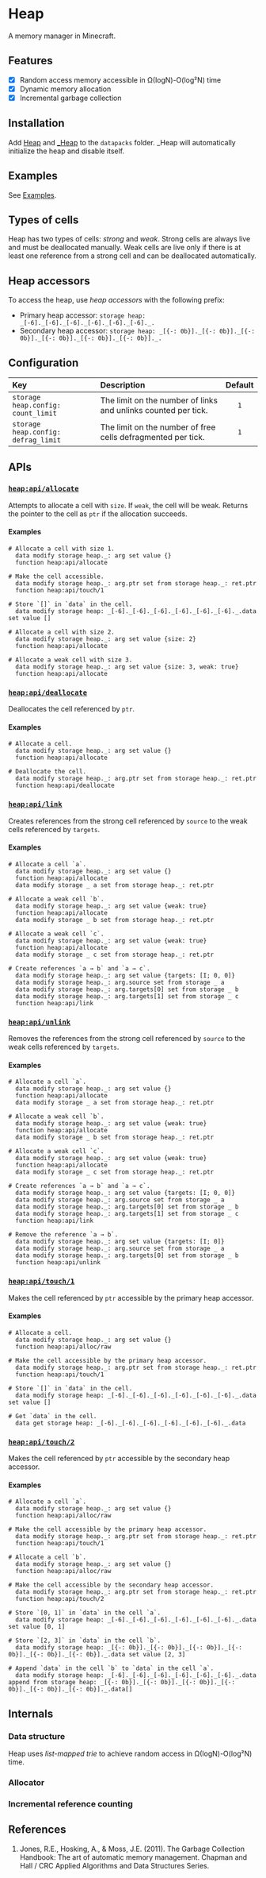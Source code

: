 # Heap

A memory manager in Minecraft.

## Features

- [x] Random access memory accessible in Ω(logN)-O(log²N) time
- [x] Dynamic memory allocation
- [x] Incremental garbage collection

## Installation

Add [Heap]() and [_Heap]() to the `datapacks` folder.
_Heap will automatically initialize the heap and disable itself.

## Examples

See [Examples](https://github.com/intsuc/Heap/blob/main/Examples).

## Types of cells

Heap has two types of cells: *strong* and *weak*.
Strong cells are always live and must be deallocated manually.
Weak cells are live only if there is at least one reference from a strong cell and can be deallocated automatically.

## Heap accessors

To access the heap, use *heap accessors* with the following prefix:
- Primary heap accessor: `storage heap: _[-6]._[-6]._[-6]._[-6]._[-6]._[-6]._.`
- Secondary heap accessor: `storage heap: _[{-: 0b}]._[{-: 0b}]._[{-: 0b}]._[{-: 0b}]._[{-: 0b}]._[{-: 0b}]._.`

## Configuration

| Key                                 | Description                                                    | Default |
| :---------------------------------- | :------------------------------------------------------------- | :-----: |
| `storage heap.config: count_limit`  | The limit on the number of links and unlinks counted per tick. | `1`     |
| `storage heap.config: defrag_limit` | The limit on the number of free cells defragmented per tick.   | `1`     |

## APIs

### [`heap:api/allocate`](https://github.com/intsuc/Heap/blob/main/Heap/data/heap/functions/api/allocate.mcfunction)

Attempts to allocate a cell with `size`.
If `weak`, the cell will be weak.
Returns the pointer to the cell as `ptr` if the allocation succeeds.

#### Examples

```mcfunction
# Allocate a cell with size 1.
  data modify storage heap._: arg set value {}
  function heap:api/allocate

# Make the cell accessible.
  data modify storage heap._: arg.ptr set from storage heap._: ret.ptr
  function heap:api/touch/1

# Store `[]` in `data` in the cell.
  data modify storage heap: _[-6]._[-6]._[-6]._[-6]._[-6]._[-6]._.data set value []

# Allocate a cell with size 2.
  data modify storage heap._: arg set value {size: 2}
  function heap:api/allocate

# Allocate a weak cell with size 3.
  data modify storage heap._: arg set value {size: 3, weak: true}
  function heap:api/allocate
```

### [`heap:api/deallocate`](https://github.com/intsuc/Heap/blob/main/Heap/data/heap/functions/api/deallocate.mcfunction)

Deallocates the cell referenced by `ptr`.

#### Examples

```mcfunction
# Allocate a cell.
  data modify storage heap._: arg set value {}
  function heap:api/allocate

# Deallocate the cell.
  data modify storage heap._: arg.ptr set from storage heap._: ret.ptr
  function heap:api/deallocate
```

### [`heap:api/link`](https://github.com/intsuc/Heap/blob/main/Heap/data/heap/functions/api/link.mcfunction)

Creates references from the strong cell referenced by `source` to the weak cells referenced by `targets`.

#### Examples

```mcfunction
# Allocate a cell `a`.
  data modify storage heap._: arg set value {}
  function heap:api/allocate
  data modify storage _ a set from storage heap._: ret.ptr

# Allocate a weak cell `b`.
  data modify storage heap._: arg set value {weak: true}
  function heap:api/allocate
  data modify storage _ b set from storage heap._: ret.ptr

# Allocate a weak cell `c`.
  data modify storage heap._: arg set value {weak: true}
  function heap:api/allocate
  data modify storage _ c set from storage heap._: ret.ptr

# Create references `a → b` and `a → c`.
  data modify storage heap._: arg set value {targets: [I; 0, 0]}
  data modify storage heap._: arg.source set from storage _ a
  data modify storage heap._: arg.targets[0] set from storage _ b
  data modify storage heap._: arg.targets[1] set from storage _ c
  function heap:api/link
```

### [`heap:api/unlink`](https://github.com/intsuc/Heap/blob/main/Heap/data/heap/functions/api/unlink.mcfunction)

Removes the references from the strong cell referenced by `source` to the weak cells referenced by `targets`.

#### Examples

```mcfunction
# Allocate a cell `a`.
  data modify storage heap._: arg set value {}
  function heap:api/allocate
  data modify storage _ a set from storage heap._: ret.ptr

# Allocate a weak cell `b`.
  data modify storage heap._: arg set value {weak: true}
  function heap:api/allocate
  data modify storage _ b set from storage heap._: ret.ptr

# Allocate a weak cell `c`.
  data modify storage heap._: arg set value {weak: true}
  function heap:api/allocate
  data modify storage _ c set from storage heap._: ret.ptr

# Create references `a → b` and `a → c`.
  data modify storage heap._: arg set value {targets: [I; 0, 0]}
  data modify storage heap._: arg.source set from storage _ a
  data modify storage heap._: arg.targets[0] set from storage _ b
  data modify storage heap._: arg.targets[1] set from storage _ c
  function heap:api/link

# Remove the reference `a → b`.
  data modify storage heap._: arg set value {targets: [I; 0]}
  data modify storage heap._: arg.source set from storage _ a
  data modify storage heap._: arg.targets[0] set from storage _ b
  function heap:api/unlink
```

### [`heap:api/touch/1`](https://github.com/intsuc/Heap/blob/main/Heap/data/heap/functions/api/touch/t.mcfunction)

Makes the cell referenced by `ptr` accessible by the primary heap accessor.

#### Examples

```mcfunction
# Allocate a cell.
  data modify storage heap._: arg set value {}
  function heap:api/alloc/raw

# Make the cell accessible by the primary heap accessor.
  data modify storage heap._: arg.ptr set from storage heap._: ret.ptr
  function heap:api/touch/1

# Store `[]` in `data` in the cell.
  data modify storage heap: _[-6]._[-6]._[-6]._[-6]._[-6]._[-6]._.data set value []

# Get `data` in the cell.
  data get storage heap: _[-6]._[-6]._[-6]._[-6]._[-6]._[-6]._.data
```

### [`heap:api/touch/2`](https://github.com/intsuc/Heap/blob/main/Heap/data/heap/functions/api/touch/s.mcfunction)

Makes the cell referenced by `ptr` accessible by the secondary heap accessor.

#### Examples

```mcfunction
# Allocate a cell `a`.
  data modify storage heap._: arg set value {}
  function heap:api/alloc/raw

# Make the cell accessible by the primary heap accessor.
  data modify storage heap._: arg.ptr set from storage heap._: ret.ptr
  function heap:api/touch/1

# Allocate a cell `b`.
  data modify storage heap._: arg set value {}
  function heap:api/alloc/raw

# Make the cell accessible by the secondary heap accessor.
  data modify storage heap._: arg.ptr set from storage heap._: ret.ptr
  function heap:api/touch/2

# Store `[0, 1]` in `data` in the cell `a`.
  data modify storage heap: _[-6]._[-6]._[-6]._[-6]._[-6]._[-6]._.data set value [0, 1]

# Store `[2, 3]` in `data` in the cell `b`.
  data modify storage heap: _[{-: 0b}]._[{-: 0b}]._[{-: 0b}]._[{-: 0b}]._[{-: 0b}]._[{-: 0b}]._.data set value [2, 3]

# Append `data` in the cell `b` to `data` in the cell `a`.
  data modify storage heap: _[-6]._[-6]._[-6]._[-6]._[-6]._[-6]._.data append from storage heap: _[{-: 0b}]._[{-: 0b}]._[{-: 0b}]._[{-: 0b}]._[{-: 0b}]._[{-: 0b}]._.data[]
```

## Internals

### Data structure

Heap uses *list-mapped trie* to achieve random access in Ω(logN)-O(log²N) time.

### Allocator

### Incremental reference counting

## References

1. Jones, R.E., Hosking, A., & Moss, J.E. (2011). The Garbage Collection Handbook: The art of automatic memory management. Chapman and Hall / CRC Applied Algorithms and Data Structures Series.
